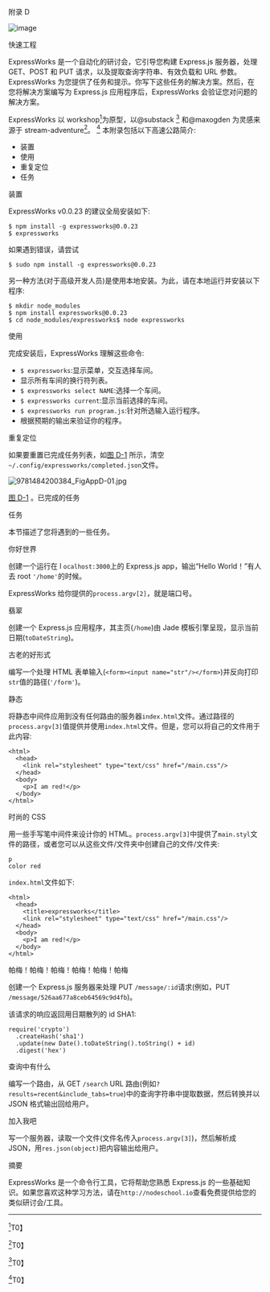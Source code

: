 附录 D

![image](../Images/frontdot.jpg)

快速工程

ExpressWorks 是一个自动化的研讨会，它引导您构建 Express.js 服务器，处理 GET、POST 和 PUT 请求，以及提取查询字符串、有效负载和 URL 参数。ExpressWorks 为您提供了任务和提示。你写下这些任务的解决方案。然后，在您将解决方案编写为 Express.js 应用程序后，ExpressWorks 会验证您对问题的解决方案。

ExpressWorks 以 workshop[<sup>1</sup>](#Fn1)为原型，以@substack [<sup>3</sup>](#Fn3) 和@maxogden 为灵感来源于 stream-adventure[<sup>2</sup>](#Fn2)。 [<sup>4</sup>](#Fn4) 本附录包括以下高速公路简介:

*   装置
*   使用
*   重复定位
*   任务

装置

ExpressWorks v0.0.23 的建议全局安装如下:

```
$ npm install -g expressworks@0.0.23
$ expressworks

```

如果遇到错误，请尝试

```
$ sudo npm install -g expressworks@0.0.23

```

另一种方法(对于高级开发人员)是使用本地安装。为此，请在本地运行并安装以下程序:

```
$ mkdir node_modules
$ npm install expressworks@0.0.23
$ cd node_modules/expressworks$ node expressworks

```

使用

完成安装后，ExpressWorks 理解这些命令:

*   `$ expressworks`:显示菜单，交互选择车间。
*   显示所有车间的换行符列表。
*   `$ expressworks select NAME`:选择一个车间。
*   `$ expressworks current`:显示当前选择的车间。
*   `$ expressworks run program.js`:针对所选输入运行程序。
*   根据预期的输出来验证你的程序。

重复定位

如果要重置已完成任务列表，如[图 D-1](#Fig1) 所示，清空`~/.config/expressworks/completed.json`文件。

![9781484200384_FigAppD-01.jpg](../Images/9781484200384_FigAppD-01.jpg)

[图 D-1](#_Fig1) 。已完成的任务

任务

本节描述了您将遇到的一些任务。

你好世界

创建一个运行在 l `ocalhost:3000`上的 Express.js app，输出“Hello World！”有人去 root `'/home'`的时候。

ExpressWorks 给你提供的`process.argv[2]`，就是端口号。

翡翠

创建一个 Express.js 应用程序，其主页(`/home`)由 Jade 模板引擎呈现，显示当前日期(`toDateString`)。

古老的好形式

编写一个处理 HTML 表单输入(`<form><input name="str"/></form>`)并反向打印`str`值的路径(`'/form'`)。

静态

将静态中间件应用到没有任何路由的服务器`index.html`文件。通过路径的`process.argv[3]`值提供并使用`index.html`文件。但是，您可以将自己的文件用于此内容:

```
<html>
  <head>
    <link rel="stylesheet" type="text/css" href="/main.css"/>
  </head>
  <body>
    <p>I am red!</p>
  </body>
</html>

```

时尚的 CSS

用一些手写笔中间件来设计你的 HTML。`process.argv[3]`中提供了`main.styl`文件的路径，或者您可以从这些文件/文件夹中创建自己的文件/文件夹:

```
p
color red

```

`index.html`文件如下:

```
<html>
  <head>
    <title>expressworks</title>
    <link rel="stylesheet" type="text/css" href="/main.css"/>
  </head>
  <body>
    <p>I am red!</p>
  </body>
</html>

```

帕梅！帕梅！帕梅！帕梅！帕梅！帕梅

创建一个 Express.js 服务器来处理 PUT `/message/:id`请求(例如，PUT `/message/526aa677a8ceb64569c9d4fb`)。

该请求的响应返回用日期散列的 id SHA1:

```
require('crypto')
  .createHash('sha1')
  .update(new Date().toDateString().toString() + id)
  .digest('hex')

```

查询中有什么

编写一个路由，从 GET `/search` URL 路由(例如`?results=recent&include_tabs=true`)中的查询字符串中提取数据，然后转换并以 JSON 格式输出回给用户。

加入我吧

写一个服务器，读取一个文件(文件名传入`process.argv[3]`)，然后解析成 JSON，用`res.json(object)`把内容输出给用户。

摘要

ExpressWorks 是一个命令行工具，它将帮助您熟悉 Express.js 的一些基础知识。如果您喜欢这种学习方法，请在`http://nodeschool.io`查看免费提供给您的类似研讨会/工具。

__________________

[<sup>1</sup>](#_Fn1)T0】

[<sup>2</sup>](#_Fn2)T0】

[<sup>3</sup>](#_Fn3)T0】

[<sup>4</sup>](#_Fn4)T0】